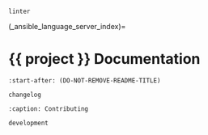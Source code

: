 <!-- markdownlint-disable first-line-heading -->
```{spelling}

linter
```

(_ansible_language_server_index)=

# {{ project }} Documentation

```{include} ../README.md
:start-after: (DO-NOT-REMOVE-README-TITLE)
```

```{toctree}
changelog
```

```{toctree}
:caption: Contributing

development
```
